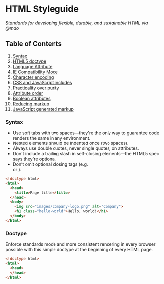 # HTML Styleguide

*Standards for developing flexible, durable, and sustainable HTML via @mdo* 

## Table of Contents

  1. [Syntax](#syntax)
  1. [HTML5 doctype](#doctype)
  1. [Language Attribute](#lang)
  1. [IE Compatibility Mode](#sass)
  1. [Character encoding](#sass)
  1. [CSS and JavaScript includes](#sass)
  1. [Practicality over purity](#sass)
  1. [Attribute order](#sass)
  1. [Boolean attributes](#sass)
  1. [Reducing markup](#sass)
  1. [JavaScript generated markup](#sass)


### Syntax

* Use soft tabs with two spaces—they're the only way to guarantee code renders the same in any environment.
* Nested elements should be indented once (two spaces).
* Always use double quotes, never single quotes, on attributes.
* Don't include a trailing slash in self-closing elements—the HTML5 spec says they're optional.
* Don’t omit optional closing tags (e.g. </li> or </body>).

```html
<!doctype html>
<html>
  <head>
    <title>Page title</title>
  </head>
  <body>
    <img src="images/company-logo.png" alt="Company">
    <h1 class="hello-world">Hello, world!</h1>
  </body>
</html>
```
### Doctype
Enforce standards mode and more consistent rendering in every browser possible with this simple doctype at the beginning of every HTML page.

```html
<!doctype html>
<html>
  <head>
  </head>
</html>
```
